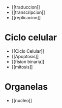 - [[traduccion]]
- [[transcripcion]]
- [[replicacion]]

# Ciclo celular
- [[Ciclo Celular]]
- [[Apoptosis]]
- [[fision binaria]]
- [[mitosis]]

# Organelas
- [[nucleo]]